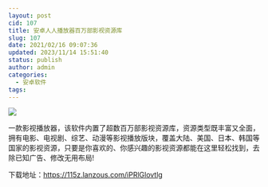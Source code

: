 ```yaml
---
layout: post
cid: 107
title: 安卓人人播放器百万部影视资源库
slug: 107
date: 2021/02/16 09:07:36
updated: 2023/11/14 15:51:40
status: publish
author: admin
categories: 
  - 安卓软件
tags: 
---
```



<div alt="潮男心博客 www.cnx0.com" >
				<p><img src="https://www.115z.com/edit/php/upload/20210215/16133701112574.jpg"></p>
<p>一款影视播放器，该软件内置了超数百万部影视资源库，资源类型既丰富又全面，拥有电影、电视剧、综艺、动漫等影视播放版块，覆盖大陆、美国、日本、韩国等国家的影视资源，只要是你喜欢的、你感兴趣的影视资源都能在这里轻松找到，去除已知广告、修改无用布局!</p>
<p>下载地址：<a href="https://115z.lanzous.com/iPRlGlovtlg">https://115z.lanzous.com/iPRlGlovtlg</a> </p>			</div>
			
